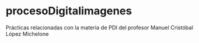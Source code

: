 # procesoDigitalimagenes
Prácticas relacionadas con la materia de PDI del profesor Manuel Cristóbal López Michelone
